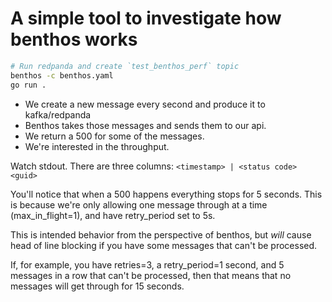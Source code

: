 # A simple tool to investigate how benthos works


```sh
# Run redpanda and create `test_benthos_perf` topic
benthos -c benthos.yaml
go run .
```

- We create a new message every second and produce it to kafka/redpanda
- Benthos takes those messages and sends them to our api.
- We return a 500 for some of the messages.
- We're interested in the throughput.

Watch stdout. There are three columns:
`<timestamp> | <status code>          <guid>`


 You'll notice that when a 500 happens everything stops for 5 seconds. This is because we're only allowing one message through at a time (max_in_flight=1), and have retry_period set to 5s.

This is intended behavior from the perspective of benthos, but _will_ cause head of line blocking if you have some messages that can't be processed.

If, for example, you have retries=3, a retry_period=1 second, and 5 messages in a row that can't be processed, then that means that no messages will get through for 15 seconds.
